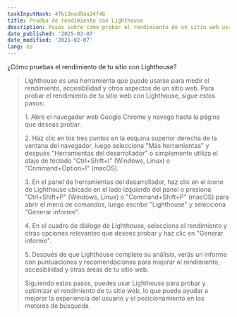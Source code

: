 ```yaml
---
taskInputHash: 47b13ead8aa24f4b
title: Prueba de rendimiento con Lighthouse
description: Pasos sobre cómo probar el rendimiento de un sitio web usando Lighthouse
date_published: '2025-02-07'
date_modified: '2025-02-07'
lang: es
---
```

¿Cómo pruebas el rendimiento de tu sitio con Lighthouse?

> Lighthouse es una herramienta que puede usarse para medir el rendimiento, accesibilidad y otros aspectos de un sitio web. Para probar el rendimiento de tu sitio web con Lighthouse, sigue estos pasos:
> 
> 1\. Abre el navegador web Google Chrome y navega hasta la página que deseas probar.
> 
> 2\. Haz clic en los tres puntos en la esquina superior derecha de la ventana del navegador, luego selecciona "Más herramientas" y después "Herramientas del desarrollador" o simplemente utiliza el atajo de teclado "Ctrl+Shift+I" (Windows, Linux) o "Command+Option+I" (macOS).
> 
> 3\. En el panel de herramientas del desarrollador, haz clic en el ícono de Lighthouse ubicado en el lado izquierdo del panel o presiona "Ctrl+Shift+P" (Windows, Linux) o "Command+Shift+P" (macOS) para abrir el menú de comandos, luego escribe "Lighthouse" y selecciona "Generar informe".
> 
> 4\. En el cuadro de diálogo de Lighthouse, selecciona el rendimiento y otras opciones relevantes que desees probar y haz clic en "Generar informe".
> 
> 5\. Después de que Lighthouse complete su análisis, verás un informe con puntuaciones y recomendaciones para mejorar el rendimiento, accesibilidad y otras áreas de tu sitio web.
> 
> Siguiendo estos pasos, puedes usar Lighthouse para probar y optimizar el rendimiento de tu sitio web, lo que puede ayudar a mejorar la experiencia del usuario y el posicionamiento en los motores de búsqueda.
